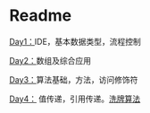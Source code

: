 # Readme



[Day1：](test/src/test)IDE，基本数据类型，流程控制

[Day2：](test/src/Day2)数组及综合应用

[Day3：](test/src/Day3)算法基础，方法，访问修饰符

[Day4：](test/src/Day4)	值传递，引用传递。[洗牌算法](test/src/Day4/case2_shuffle.java)
